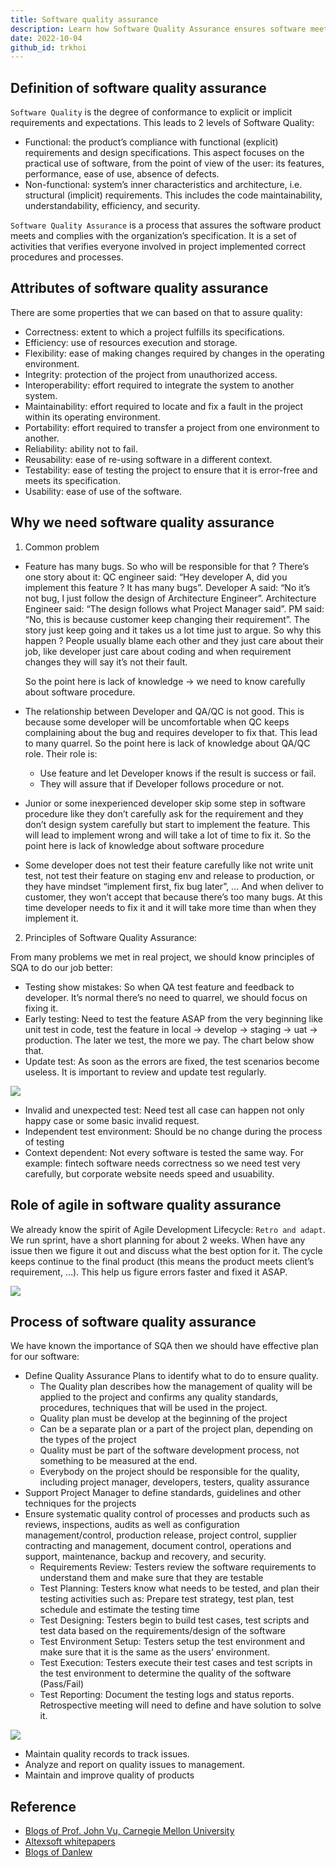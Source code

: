 ```yaml
---
title: Software quality assurance
description: Learn how Software Quality Assurance ensures software meets requirements through testing, planning, and process control to improve reliability, usability, and maintainability in development projects.
date: 2022-10-04
github_id: trkhoi
---
```


## Definition of software quality assurance

`Software Quality` is the degree of conformance to explicit or implicit requirements and expectations. This leads to 2 levels of Software Quality:

- Functional: the product’s compliance with functional (explicit) requirements and design specifications. This aspect focuses on the practical use of software, from the point of view of the user: its features, performance, ease of use, absence of defects.
- Non-functional: system’s inner characteristics and architecture, i.e. structural (implicit) requirements. This includes the code maintainability, understandability, efficiency, and security.

`Software Quality Assurance` is a process that assures the software product meets and complies with the organization’s specification. It is a set of activities that verifies everyone involved in project implemented correct procedures and processes.

## Attributes of software quality assurance

There are some properties that we can based on that to assure quality:

- Correctness: extent to which a project fulfills its specifications.
- Efficiency: use of resources execution and storage.
- Flexibility: ease of making changes required by changes in the operating environment.
- Integrity: protection of the project from unauthorized access.
- Interoperability: effort required to integrate the system to another system.
- Maintainability: effort required to locate and fix a fault in the project within its operating environment.
- Portability: effort required to transfer a project from one environment to another.
- Reliability: ability not to fail.
- Reusability: ease of re-using software in a different context.
- Testability: ease of testing the project to ensure that it is error-free and meets its specification.
- Usability: ease of use of the software.

## Why we need software quality assurance

1. Common problem

- Feature has many bugs. So who will be responsible for that ? There’s one story about it: QC engineer said: “Hey developer A, did you implement this feature ? It has many bugs”. Developer A said: “No it’s not bug, I just follow the design of Architecture Engineer”. Architecture Engineer said: “The design follows what Project Manager said”. PM said: “No, this is because customer keep changing their requirement”. The story just keep going and it takes us a lot time just to argue. So why this happen ? People usually blame each other and they just care about their job, like developer just care about coding and when requirement changes they will say it’s not their fault.

  So the point here is lack of knowledge → we need to know carefully about software procedure.

- The relationship between Developer and QA/QC is not good. This is because some developer will be uncomfortable when QC keeps complaining about the bug and requires developer to fix that. This lead to many quarrel.
  So the point here is lack of knowledge about QA/QC role. Their role is:
  - Use feature and let Developer knows if the result is success or fail.
  - They will assure that if Developer follows procedure or not.
- Junior or some inexperienced developer skip some step in software procedure like they don’t carefully ask for the requirement and they don’t design system carefully but start to implement the feature. This will lead to implement wrong and will take a lot of time to fix it.
  So the point here is lack of knowledge about software procedure
- Some developer does not test their feature carefully like not write unit test, not test their feature on staging env and release to production, or they have mindset “implement first, fix bug later”, … And when deliver to customer, they won’t accept that because there’s too many bugs. At this time developer needs to fix it and it will take more time than when they implement it.

2. Principles of Software Quality Assurance:

From many problems we met in real project, we should know principles of SQA to do our job better:

- Testing show mistakes: So when QA test feature and feedback to developer. It’s normal there’s no need to quarrel, we should focus on fixing it.
- Early testing: Need to test the feature ASAP from the very beginning like unit test in code, test the feature in local → develop → staging → uat → production. The later we test, the more we pay. The chart below show that.
- Update test: As soon as the errors are fixed, the test scenarios become useless. It is important to review and update test regularly.

![](assets/software-quality-assurance_errors-cost.webp)

- Invalid and unexpected test: Need test all case can happen not only happy case or some basic invalid request.
- Independent test environment: Should be no change during the process of testing
- Context dependent: Not every software is tested the same way. For example: fintech software needs correctness so we need test very carefully, but corporate website needs speed and usuability.

## Role of agile in software quality assurance

We already know the spirit of Agile Development Lifecycle: `Retro and adapt`. We run sprint, have a short planning for about 2 weeks. When have any issue then we figure it out and discuss what the best option for it. The cycle keeps continue to the final product (this means the product meets client’s requirement, …). This help us figure errors faster and fixed it ASAP.

![](assets/software-quality-assurance_agile.webp)

## Process of software quality assurance

We have known the importance of SQA then we should have effective plan for our software:

- Define Quality Assurance Plans to identify what to do to ensure quality.
  - The Quality plan describes how the management of quality will be applied to the project and confirms any quality standards, procedures, techniques that will be used in the project.
  - Quality plan must be develop at the beginning of the project
  - Can be a separate plan or a part of the project plan, depending on the types of the project
  - Quality must be part of the software development process, not something to be measured at the end.
  - Everybody on the project should be responsible for the quality, including project manager, developers, testers, quality assurance
- Support Project Manager to define standards, guidelines and other techniques for the projects
- Ensure systematic quality control of processes and products such as reviews, inspections, audits as well as configuration management/control, production release, project control, supplier contracting and management, document control, operations and support, maintenance, backup and recovery, and security.
  - Requirements Review: Testers review the software requirements to understand them and make sure that they are testable
  - Test Planning: Testers know what needs to be tested, and plan their testing activities such as: Prepare test strategy, test plan, test schedule and estimate the testing time
  - Test Designing: Testers begin to build test cases, test scripts and test data based on the requirements/design of the software
  - Test Environment Setup: Testers setup the test environment and make sure that it is the same as the users’ environment.
  - Test Execution: Testers execute their test cases and test scripts in the test environment to determine the quality of the software (Pass/Fail)
  - Test Reporting: Document the testing logs and status reports. Retrospective meeting will need to define and have solution to solve it.

![](assets/software-quality-assurance_the-stage-of-software-testing.webp)

- Maintain quality records to track issues.
- Analyze and report on quality issues to management.
- Maintain and improve quality of products

## Reference

- [Blogs of Prof. John Vu, Carnegie Mellon University](https://science-technology.vn/?s=chất+lượng+phần+mềm)
- [Altexsoft whitepapers](https://www.altexsoft.com/whitepapers/quality-assurance-quality-control-and-testing-the-basics-of-software-quality-management/)
- [Blogs of Danlew](https://blog.danlew.net/2022/06/22/maintaining-software-correctness/)
